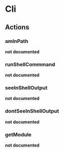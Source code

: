 # Cli

## Actions


### amInPath

__not documented__

### runShellCommmand

__not documented__

### seeInShellOutput

__not documented__

### dontSeeInShellOutput

__not documented__

### getModule

__not documented__
